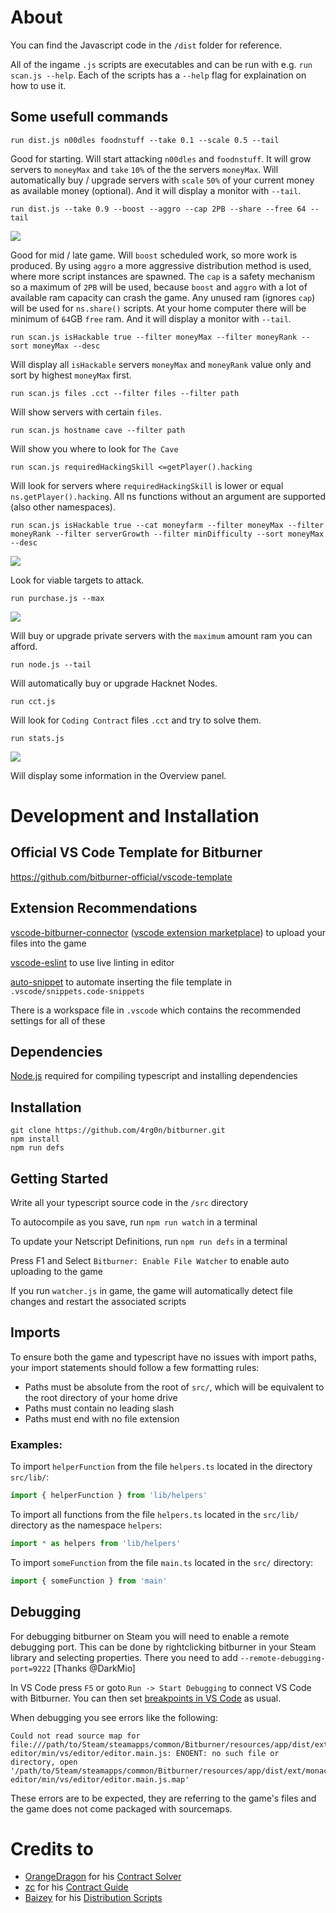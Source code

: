 
# About

You can find the Javascript code in the `/dist` folder for reference.

All of the ingame `.js` scripts are executables and can be run with e.g. `run scan.js --help`.
Each of the scripts has a `--help` flag for explaination on how to use it.

## Some usefull commands

```
run dist.js n00dles foodnstuff --take 0.1 --scale 0.5 --tail
```

Good for starting.
Will start attacking `n00dles` and `foodnstuff`. 
It will grow servers to `moneyMax` and `take` `10%` of the the servers `moneyMax`.
Will automatically buy / upgrade servers with `scale` `50%` of your current money as available money (optional).
And it will display a monitor with `--tail`.

```
run dist.js --take 0.9 --boost --aggro --cap 2PB --share --free 64 --tail
```

![](doc/dist_example.png)

Good for mid / late game.
Will `boost` scheduled work, so more work is produced.
By using `aggro` a more aggressive distribution method is used, where more script instances are spawned. 
The `cap` is a safety mechanism so a maximum of `2PB` will be used, because `boost` and `aggro` with a lot of available ram capacity can crash the game.
Any unused ram (ignores `cap`) will be used for `ns.share()` scripts.
At your home computer there will be minimum of `64`GB `free` ram. 
And it will display a monitor with `--tail`.

```
run scan.js isHackable true --filter moneyMax --filter moneyRank --sort moneyMax --desc
```

Will display all `isHackable` servers `moneyMax` and `moneyRank` value only and sort by highest `moneyMax` first.

```
run scan.js files .cct --filter files --filter path
```

Will show servers with certain `files`.

```
run scan.js hostname cave --filter path
```

Will show you where to look for `The Cave`

```
run scan.js requiredHackingSkill <=getPlayer().hacking
```

Will look for servers where `requiredHackingSkill` is lower or equal `ns.getPlayer().hacking`.
All ns functions without an argument are supported (also other namespaces). 

```
run scan.js isHackable true --cat moneyfarm --filter moneyMax --filter moneyRank --filter serverGrowth --filter minDifficulty --sort moneyMax --desc
```

![](doc/scan_example.png)

Look for viable targets to attack.

```
run purchase.js --max
```

![](doc/purchase_prompt.png)

Will buy or upgrade private servers with the `maximum` amount ram you can afford.

```
run node.js --tail
```

Will automatically buy or upgrade Hacknet Nodes.

```
run cct.js
```

Will look for `Coding Contract` files `.cct` and try to solve them.

```
run stats.js
```

![](doc/stats_example.png)

Will display some information in the Overview panel.

# Development and Installation

## Official VS Code Template for Bitburner

https://github.com/bitburner-official/vscode-template

## Extension Recommendations
[vscode-bitburner-connector](https://github.com/bitburner-official/bitburner-vscode) ([vscode extension marketplace](https://marketplace.visualstudio.com/items?itemName=bitburner.bitburner-vscode-integration)) to upload your files into the game

[vscode-eslint](https://marketplace.visualstudio.com/items?itemName=dbaeumer.vscode-eslint) to use live linting in editor

[auto-snippet](https://marketplace.visualstudio.com/items?itemName=Gruntfuggly.auto-snippet) to automate inserting the file template in `.vscode/snippets.code-snippets`

There is a workspace file in `.vscode` which contains the recommended settings for all of these

## Dependencies
[Node.js](https://nodejs.org/en/download/) required for compiling typescript and installing dependencies

## Installation
```
git clone https://github.com/4rg0n/bitburner.git
npm install
npm run defs
```

## Getting Started
Write all your typescript source code in the `/src` directory

To autocompile as you save, run `npm run watch` in a terminal

To update your Netscript Definitions, run `npm run defs` in a terminal

Press F1 and Select `Bitburner: Enable File Watcher` to enable auto uploading to the game

If you run `watcher.js` in game, the game will automatically detect file changes and restart the associated scripts

## Imports
To ensure both the game and typescript have no issues with import paths, your import statements should follow a few formatting rules:

 * Paths must be absolute from the root of `src/`, which will be equivalent to the root directory of your home drive
 * Paths must contain no leading slash
 * Paths must end with no file extension

 ### Examples:

To import `helperFunction` from the file `helpers.ts` located in the directory `src/lib/`: 

```js
import { helperFunction } from 'lib/helpers'
```

To import all functions from the file `helpers.ts` located in the `src/lib/` directory as the namespace `helpers`:

```js
import * as helpers from 'lib/helpers'
```

To import `someFunction` from the file `main.ts` located in the `src/` directory:

```js
import { someFunction } from 'main'
```

## Debugging

For debugging bitburner on Steam you will need to enable a remote debugging port. This can be done by rightclicking bitburner in your Steam library and selecting properties. There you need to add `--remote-debugging-port=9222` [Thanks @DarkMio]

In VS Code press `F5` or goto `Run -> Start Debugging` to connect VS Code with Bitburner.
You can then set [breakpoints in VS Code](https://code.visualstudio.com/docs/editor/debugging#_breakpoints) as usual.

When debugging you see errors like the following:

```
Could not read source map for file:///path/to/Steam/steamapps/common/Bitburner/resources/app/dist/ext/monaco-editor/min/vs/editor/editor.main.js: ENOENT: no such file or directory, open '/path/to/Steam/steamapps/common/Bitburner/resources/app/dist/ext/monaco-editor/min/vs/editor/editor.main.js.map'
```

These errors are to be expected, they are referring to the game's files and the game does not come packaged with sourcemaps.

# Credits to

* [OrangeDragon](https://github.com/OrangeDrangon) for his [Contract Solver](https://gist.github.com/OrangeDrangon/8a08d2d7d425fddd2558e1c0c5fae78b)
* [zc](https://steamcommunity.com/profiles/76561198062278367) for his [Contract Guide](https://steamcommunity.com/sharedfiles/filedetails/?id=2712741294/)
* [Baizey](https://github.com/Baizey) for his [Distribution Scripts](https://github.com/Baizey/BitBurner/tree/master/old)  